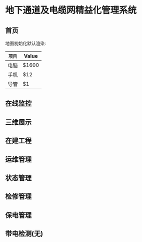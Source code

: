 # 地下通道及电缆网精益化管理系统
## 首页
地图初始化默认渲染:

|`项目`    | Value|
|--------| -----|
|电脑     | $1600|
|手机     | $12  |
|导管     | $1   |
## 在线监控
## 三维展示
## 在建工程
## 运维管理
## 状态管理
## 检修管理
## 保电管理
## 带电检测(无)
